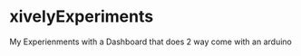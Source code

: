 xivelyExperiments
=================

My Experienments with a Dashboard that does 2 way come with an arduino
